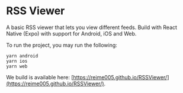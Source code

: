 # RSS Viewer

A basic RSS viewer that lets you view different feeds. Build with React Native (Expo) with support for Android, iOS and Web.

To run the project, you may run the following:

    yarn android
    yarn ios
    yarn web

We build is available here: [https://reime005.github.io/RSSViewer/](https://reime005.github.io/RSSViewer/).
